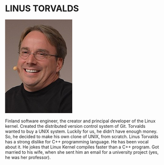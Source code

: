 # LINUS TORVALDS

![alt text](../images/linus.png)

Finland software engineer, the creator and principal developer of the Linux kernel. Created the distributed version control system of Git. Torvalds wanted to buy a UNIX system. Luckily for us, he didn’t have enough money. So, he decided to make his own clone of UNIX, from scratch. Linus Torvalds has a strong dislike for C++ programming language. He has been vocal about it. He jokes that Linux Kernel compiles faster than a C++ program. Got married to his wife, when she sent him an email for a university project (yes, he was her professor).